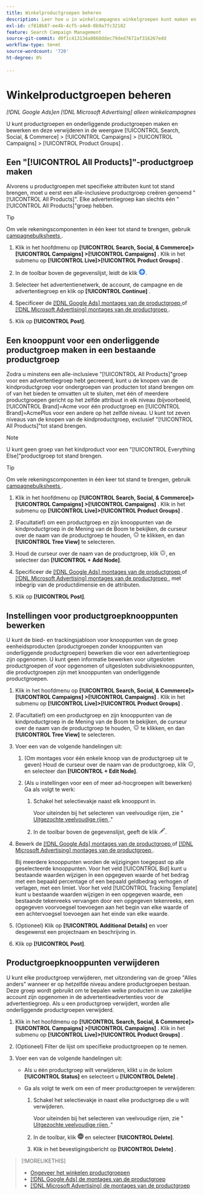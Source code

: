 ```yaml
---
title: Winkelproductgroepen beheren
description: Leer hoe u in winkelcampagnes winkelgroepen kunt maken en beheren.
exl-id: cf818b87-ee4b-4cf5-a4e8-0b9a7fc32182
feature: Search Campaign Management
source-git-commit: d0f1c413134a0868ddec79ded7672af316267edd
workflow-type: tm+mt
source-wordcount: '720'
ht-degree: 0%

---
```


# Winkelproductgroepen beheren

*[!DNL Google Ads]en [!DNL Microsoft Advertising] alleen winkelcampagnes*

U kunt productgroepen en onderliggende productgroepen maken en bewerken en deze verwijderen in de weergave [!UICONTROL Search, Social, & Commerce] > [!UICONTROL Campaigns] > [!UICONTROL Campaigns] > [!UICONTROL Product Groups] .

## Een &quot;[!UICONTROL All Products]&quot;-productgroep maken

Alvorens u productgroepen met specifieke attributen kunt tot stand brengen, moet u eerst een alle-inclusieve productgroep creëren genoemd &quot;[!UICONTROL All Products]&quot;. Elke advertentiegroep kan slechts één &quot;[!UICONTROL All Products]&quot;groep hebben.

>[!TIP]
>
>Om vele rekeningscomponenten in één keer tot stand te brengen, gebruik [ campagnebulksheets ](/help/search-social-commerce/campaign-management/bulksheets/bulksheet-about.md).

1. Klik in het hoofdmenu op **[!UICONTROL Search, Social, & Commerce]> [!UICONTROL Campaigns] >[!UICONTROL Campaigns]** . Klik in het submenu op **[!UICONTROL Live]>[!UICONTROL Product Groups]** .

1. In de toolbar boven de gegevenslijst, leidt de klik ![ ](/help/search-social-commerce/assets/add.png " tot ").

1. Selecteer het advertentienetwerk, de account, de campagne en de advertentiegroep en klik op **[!UICONTROL Continue]** .

1. Specificeer de [[!DNL Google Ads]  montages van de productgroep ](product-group-settings-google.md) of [[!DNL Microsoft Advertising]  montages van de productgroep ](product-group-settings-microsoft.md).

1. Klik op **[!UICONTROL Post]**.

## Een knooppunt voor een onderliggende productgroep maken in een bestaande productgroep

Zodra u minstens een alle-inclusieve &quot;[!UICONTROL All Products]&quot;groep voor een advertentiegroep hebt gecreeerd, kunt u de knopen van de kindproductgroep voor ondergroepen van producten tot stand brengen om of van het bieden te omvatten uit te sluiten, met één of meerdere productgroepen gericht op het zelfde attribuut in elk niveau (bijvoorbeeld, [!UICONTROL Brand]=Acme voor één productgroep en [!UICONTROL Brand]=AcmePlus voor een andere op het zelfde niveau. U kunt tot zeven niveaus van de knopen van de kindproductgroep, exclusief &quot;[!UICONTROL All Products]&quot;tot stand brengen.

>[!NOTE]
>
>U kunt geen groep van het kindproduct voor een &quot;[!UICONTROL Everything Else]&quot;productgroep tot stand brengen.

>[!TIP]
>
>Om vele rekeningscomponenten in één keer tot stand te brengen, gebruik [ campagnebulksheets ](/help/search-social-commerce/campaign-management/bulksheets/bulksheet-about.md).

1. Klik in het hoofdmenu op **[!UICONTROL Search, Social, & Commerce]> [!UICONTROL Campaigns] >[!UICONTROL Campaigns]** . Klik in het submenu op **[!UICONTROL Live]>[!UICONTROL Product Groups]** .

1. (Facultatief) om een productgroep en zijn knooppunten van de kindproductgroep in de Mening van de Boom te bekijken, de curseur over de naam van de productgroep te houden, ![&#128279;](/help/search-social-commerce/assets/arrow-dropdown-menu.png " pictogram van het Menu ") te klikken, en dan **[!UICONTROL Tree View]** te selecteren.

1. Houd de curseur over de naam van de productgroep, klik ![&#128279;](/help/search-social-commerce/assets/arrow-dropdown-menu.png " Van het Dropdown Menu van de Pijl van de Pijl "), en selecteer dan **[!UICONTROL + Add Node]**.

1. Specificeer de [[!DNL Google Ads]  montages van de productgroep ](product-group-settings-google.md) of [[!DNL Microsoft Advertising]  montages van de productgroep ](product-group-settings-microsoft.md), met inbegrip van de productdimensie en de attributen.

1. Klik op **[!UICONTROL Post]**.

## Instellingen voor productgroepknooppunten bewerken

U kunt de bied- en trackingsjabloon voor knooppunten van de groep eenheidsproducten (productgroepen zonder knooppunten van onderliggende productgroepen) bewerken die voor een advertentiegroep zijn opgenomen. U kunt geen informatie bewerken voor uitgesloten productgroepen of voor opgenomen of uitgesloten subdivisieknooppunten, die productgroepen zijn met knooppunten van onderliggende productgroepen.

1. Klik in het hoofdmenu op **[!UICONTROL Search, Social, & Commerce]> [!UICONTROL Campaigns] >[!UICONTROL Campaigns]** . Klik in het submenu op **[!UICONTROL Live]>[!UICONTROL Product Groups]** .

1. (Facultatief) om een productgroep en zijn knooppunten van de kindproductgroep in de Mening van de Boom te bekijken, de curseur over de naam van de productgroep te houden, ![&#128279;](/help/search-social-commerce/assets/arrow-dropdown-menu.png " pictogram van het Menu ") te klikken, en dan **[!UICONTROL Tree View]** te selecteren.

1. Voer een van de volgende handelingen uit:

   1. (Om montages voor één enkele knoop van de productgroep uit te geven) Houd de curseur over de naam van de productgroep, klik ![&#128279;](/help/search-social-commerce/assets/arrow-dropdown-menu.png " pictogram van het Menu "), en selecteer dan **[!UICONTROL + Edit Node]**.

   1. (Als u instellingen voor een of meer ad-hocgroepen wilt bewerken) Ga als volgt te werk:

      1. Schakel het selectievakje naast elk knooppunt in.

         Voor uiteinden bij het selecteren van veelvoudige rijen, zie &quot;[ Uitgezochte veelvoudige rijen ](/help/search-social-commerce/common-tasks/navigation-editing-selection/multiple-rows-select.md).&quot;

      1. In de toolbar boven de gegevenslijst, geeft de klik ![ ](/help/search-social-commerce/assets/edit.png " uit ").

1. Bewerk de [[!DNL Google Ads]  montages van de productgroep ](product-group-settings-google.md) of [[!DNL Microsoft Advertising]  montages van de productgroep ](product-group-settings-microsoft.md).

   Bij meerdere knooppunten worden de wijzigingen toegepast op alle geselecteerde knooppunten. Voor het veld [!UICONTROL Bid] kunt u bestaande waarden wijzigen in een opgegeven waarde of het bedrag met een bepaald percentage of een bepaald geldbedrag verhogen of verlagen, met een limiet. Voor het veld [!UICONTROL Tracking Template] kunt u bestaande waarden wijzigen in een opgegeven waarde, een bestaande tekenreeks vervangen door een opgegeven tekenreeks, een opgegeven voorvoegsel toevoegen aan het begin van elke waarde of een achtervoegsel toevoegen aan het einde van elke waarde.

1. (Optioneel) Klik op **[!UICONTROL Additional Details]** en voer desgewenst een projectnaam en beschrijving in.

1. Klik op **[!UICONTROL Post]**.

## Productgroepknooppunten verwijderen

U kunt elke productgroep verwijderen, met uitzondering van de groep &quot;Alles anders&quot; wanneer er op hetzelfde niveau andere productgroepen bestaan. Deze groep wordt gebruikt om te bepalen welke producten in uw zakelijke account zijn opgenomen in de advertentieadvertenties voor de advertentiegroep. Als u een productgroep verwijdert, worden alle onderliggende productgroepen verwijderd.

1. Klik in het hoofdmenu op **[!UICONTROL Search, Social, & Commerce]> [!UICONTROL Campaigns] >[!UICONTROL Campaigns]** . Klik in het submenu op **[!UICONTROL Live]>[!UICONTROL Product Groups]** .

1. (Optioneel) Filter de lijst om specifieke productgroepen op te nemen.

1. Voer een van de volgende handelingen uit:

   * Als u één productgroep wilt verwijderen, klikt u in de kolom **[!UICONTROL Status]** en selecteert u **[!UICONTROL Delete]** .

   * Ga als volgt te werk om een of meer productgroepen te verwijderen:

      1. Schakel het selectievakje in naast elke productgroep die u wilt verwijderen.

         Voor uiteinden bij het selecteren van veelvoudige rijen, zie &quot;[ Uitgezochte veelvoudige rijen ](/help/search-social-commerce/common-tasks/navigation-editing-selection/multiple-rows-select.md).&quot;

      1. In de toolbar, klik ![ Meer ](/help/search-social-commerce/assets/more.png " ") en selecteer **[!UICONTROL Delete]**.

      1. Klik in het bevestigingsbericht op **[!UICONTROL Delete]** .

>[!MORELIKETHIS]
>
>* [ Ongeveer het winkelen productgroepen ](product-group-about.md)
>* [[!DNL Google Ads]  de montages van de productgroep ](product-group-settings-google.md)
>* [[!DNL Microsoft Advertising]  de montages van de productgroep ](product-group-settings-microsoft.md)
